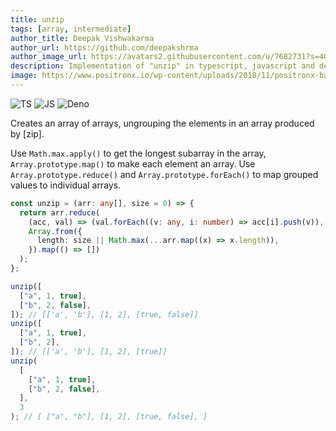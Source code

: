 ```yaml
---
title: unzip
tags: [array, intermediate]
author_title: Deepak Vishwakarma
author_url: https://github.com/deepakshrma
author_image_url: https://avatars2.githubusercontent.com/u/7682731?s=400
description: Implementation of "unzip" in typescript, javascript and deno.
image: https://www.positronx.io/wp-content/uploads/2018/11/positronx-banner-1152-1.jpg
---
```


![TS](https://img.shields.io/badge/supports-typescript-blue.svg?style=flat-square)
![JS](https://img.shields.io/badge/supports-javascript-yellow.svg?style=flat-square)
![Deno](https://img.shields.io/badge/supports-deno-green.svg?style=flat-square)

Creates an array of arrays, ungrouping the elements in an array produced by [zip].

Use `Math.max.apply()` to get the longest subarray in the array, `Array.prototype.map()` to make each element an array.
Use `Array.prototype.reduce()` and `Array.prototype.forEach()` to map grouped values to individual arrays.

```ts title="typescript"
const unzip = (arr: any[], size = 0) => {
  return arr.reduce(
    (acc, val) => (val.forEach((v: any, i: number) => acc[i].push(v)), acc),
    Array.from({
      length: size || Math.max(...arr.map((x) => x.length)),
    }).map(() => [])
  );
};
```

```ts title="typescript"
unzip([
  ["a", 1, true],
  ["b", 2, false],
]); // [['a', 'b'], [1, 2], [true, false]]
unzip([
  ["a", 1, true],
  ["b", 2],
]); // [['a', 'b'], [1, 2], [true]]
unzip(
  [
    ["a", 1, true],
    ["b", 2, false],
  ],
  3
); // [ ["a", "b"], [1, 2], [true, false], ]
```
